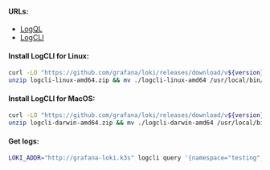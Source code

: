 #### URLs:
- [LogQL](https://grafana.com/docs/loki/latest/logql/)
- [LogCLI](https://grafana.com/docs/loki/latest/tools/logcli/)

#### Install LogCLI for Linux:
```bash
curl -LO "https://github.com/grafana/loki/releases/download/v${version}/logcli-linux-amd64.zip" && \
unzip logcli-linux-amd64.zip && mv ./logcli-linux-amd64 /usr/local/bin/logcli && rm -f logcli-linux-amd64.zip
```

#### Install LogCLI for MacOS:
```bash
curl -LO "https://github.com/grafana/loki/releases/download/v${version}/logcli-darwin-amd64.zip" && \
unzip logcli-darwin-amd64.zip && mv ./logcli-darwin-amd64 /usr/local/bin/logcli && rm -f logcli-darwin-amd64.zip
```

#### Get logs:
```bash
LOKI_ADDR="http://grafana-loki.k3s" logcli query '{namespace="testing",pod="test-app-1",container="app"}'
```
